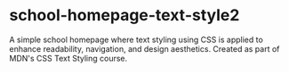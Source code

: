 # school-homepage-text-style2
A simple school homepage where text styling using CSS is applied to enhance readability, navigation, and design aesthetics. Created as part of MDN's CSS Text Styling course.
